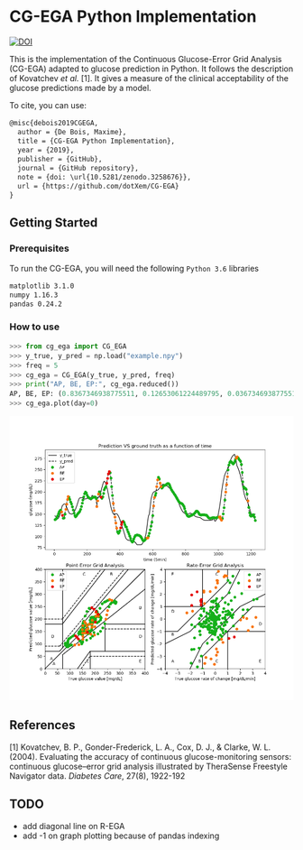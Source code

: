 # CG-EGA Python Implementation

[![DOI](https://zenodo.org/badge/194119067.svg)](https://zenodo.org/badge/latestdoi/194119067)

This is the implementation of the Continuous Glucose-Error Grid Analysis (CG-EGA) adapted to glucose prediction in Python. It follows the description of Kovatchev *et al.* [1]. It gives a measure of the clinical acceptability of the glucose predictions made by a model.

To cite, you can use:
```
@misc{debois2019CGEGA,
  author = {De Bois, Maxime},
  title = {CG-EGA Python Implementation},
  year = {2019},
  publisher = {GitHub},
  journal = {GitHub repository},
  note = {doi: \url{10.5281/zenodo.3258676}},
  url = {https://github.com/dotXem/CG-EGA}
}
```

## Getting Started

### Prerequisites

To run the CG-EGA, you will need the following ```Python 3.6``` libraries
```
matplotlib 3.1.0
numpy 1.16.3
pandas 0.24.2
```

### How to use

```python
>>> from cg_ega import CG_EGA
>>> y_true, y_pred = np.load("example.npy")
>>> freq = 5
>>> cg_ega = CG_EGA(y_true, y_pred, freq)
>>> print("AP, BE, EP:", cg_ega.reduced())
AP, BE, EP: (0.8367346938775511, 0.12653061224489795, 0.036734693877551024)
>>> cg_ega.plot(day=0)
```

![cg_ega](example.png)

## References

[1] Kovatchev, B. P., Gonder-Frederick, L. A., Cox, D. J., & Clarke, W. L. (2004). Evaluating the accuracy of continuous glucose-monitoring sensors: continuous glucose–error grid analysis illustrated by TheraSense Freestyle Navigator data. *Diabetes Care*, 27(8), 1922-192

## TODO

* add diagonal line on R-EGA
* add -1 on graph plotting because of pandas indexing
